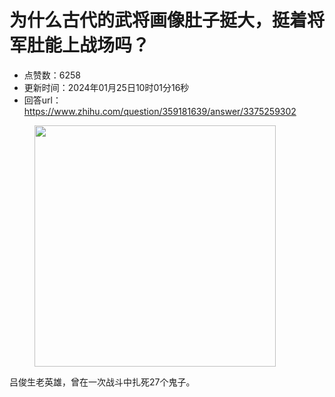 # 为什么古代的武将画像肚子挺大，挺着将军肚能上战场吗？
- 点赞数：6258
- 更新时间：2024年01月25日10时01分16秒
- 回答url：https://www.zhihu.com/question/359181639/answer/3375259302
<body>
 <p></p>
 <figure data-size="normal">
  <img src="https://picx.zhimg.com/50/v2-b79360a68977a09c83868265edd0e504_720w.jpg?source=1940ef5c" data-rawwidth="386" data-rawheight="370" data-size="normal" data-original-token="v2-1408775bee112ea776a03a07b8bda1d5" data-default-watermark-src="https://picx.zhimg.com/50/v2-ca3d730189d525cbae4dd5fdb96e9136_720w.jpg?source=1940ef5c" class="content_image" width="386">
 </figure>
 <p data-pid="yUB6hTVy">吕俊生老英雄，曾在一次战斗中扎死27个鬼子。</p>
</body>